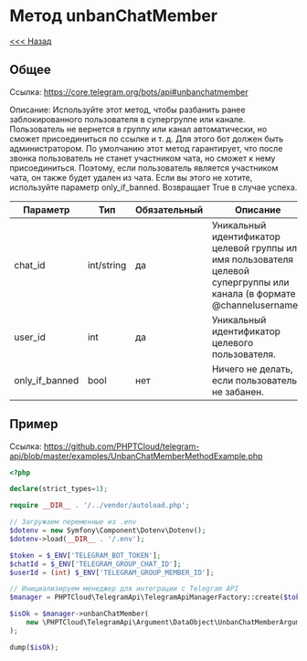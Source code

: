 # Метод unbanChatMember

[<<< Назад](./../../)

## Общее

Ссылка: https://core.telegram.org/bots/api#unbanchatmember

Описание:
Используйте этот метод, чтобы разбанить ранее заблокированного пользователя в супергруппе или канале. Пользователь не вернется в группу или канал автоматически, но сможет присоединиться по ссылке и т. д. Для этого бот должен быть администратором. По умолчанию этот метод гарантирует, что после звонка пользователь не станет участником чата, но сможет к нему присоединиться. Поэтому, если пользователь является участником чата, он также будет удален из чата. Если вы этого не хотите, используйте параметр only_if_banned. Возвращает True в случае успеха.

| Параметр       | Тип        | Обязательный | Описание                                                                                                                  |
|----------------|------------|--------------|---------------------------------------------------------------------------------------------------------------------------|
| chat_id        | int/string | да           | Уникальный идентификатор целевой группы или имя пользователя целевой супергруппы или канала (в формате @channelusername). |
| user_id        | int        | да           | Уникальный идентификатор целевого пользователя.                                                                           |
| only_if_banned | bool       | нет          | Ничего не делать, если пользователь не забанен.                                                                           |


## Пример

Ссылка: https://github.com/PHPTCloud/telegram-api/blob/master/examples/UnbanChatMemberMethodExample.php

```php
<?php

declare(strict_types=1);

require __DIR__ . '/../vendor/autoload.php';

// Загружаем переменные из .env
$dotenv = new Symfony\Component\Dotenv\Dotenv();
$dotenv->load(__DIR__ . '/.env');

$token = $_ENV['TELEGRAM_BOT_TOKEN'];
$chatId = $_ENV['TELEGRAM_GROUP_CHAT_ID'];
$userId = (int) $_ENV['TELEGRAM_GROUP_MEMBER_ID'];

// Инициализируем менеджер для интеграции с Telegram API
$manager = PHPTCloud\TelegramApi\TelegramApiManagerFactory::create($token);

$isOk = $manager->unbanChatMember(
    new \PHPTCloud\TelegramApi\Argument\DataObject\UnbanChatMemberArgument($chatId, $userId),
);

dump($isOk);
```
